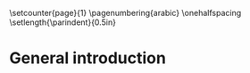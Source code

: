 \setcounter{page}{1}
\pagenumbering{arabic}
\onehalfspacing
\setlength{\parindent}{0.5in}

# General introduction
